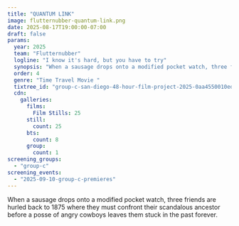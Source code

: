 ```yaml
---
title: "QUANTUM LINK"
image: flutternubber-quantum-link.png
date: 2025-08-17T19:00:00-07:00
draft: false
params:
  year: 2025
  team: "Flutternubber"
  logline: "I know it's hard, but you have to try"
  synopsis: "When a sausage drops onto a modified pocket watch, three friends are hurled back to 1875 where they must confront their scandalous ancestor before a posse of angry cowboys leaves them stuck in the past forever."
  order: 4
  genre: "Time Travel Movie "
  tixtree_id: "group-c-san-diego-48-hour-film-project-2025-0aa4550010ed"
  cdn:
    galleries:
      films:
        Film Stills: 25
      still:
        count: 25
      bts:
        count: 8
      group:
        count: 1
screening_groups:
  - "group-c"
screening_events:
  - "2025-09-10-group-c-premieres"
---
```


When a sausage drops onto a modified pocket watch, three friends are hurled back to 1875 where they must confront their scandalous ancestor before a posse of angry cowboys leaves them stuck in the past forever.
